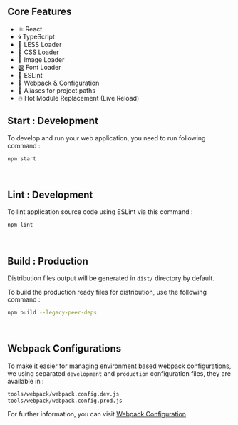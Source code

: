 ## Core Features

- ⚛️ React
- 🌀 TypeScript
- 🛶 LESS Loader
- 🎨 CSS Loader
- 📸 Image Loader
- 🆎 Font Loader
- 🧹 ESLint
- 🔱 Webpack & Configuration
- 🧩 Aliases for project paths
- 🔥 Hot Module Replacement (Live Reload)

## Start : Development

To develop and run your web application, you need to run following command :

```bash
npm start
```

<br />

## Lint : Development

To lint application source code using ESLint via this command :

```bash
npm lint
```

<br />

## Build : Production

Distribution files output will be generated in `dist/` directory by default.

To build the production ready files for distribution, use the following command :

```bash
npm build --legacy-peer-deps
```

<br />

## Webpack Configurations

To make it easier for managing environment based webpack configurations, we using separated `development` and `production` configuration files, they are available in :

```bash
tools/webpack/webpack.config.dev.js
tools/webpack/webpack.config.prod.js
```

For further information, you can visit [Webpack Configuration](https://webpack.js.org/configuration/)
